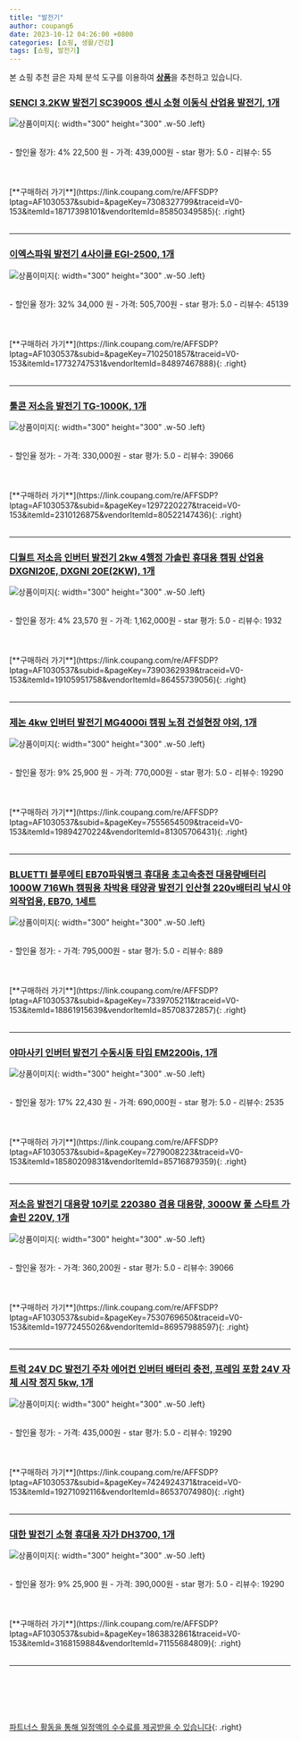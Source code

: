 ```yaml
---
title: "발전기"
author: coupang6
date: 2023-10-12 04:26:00 +0800
categories: [쇼핑, 생활/건강]
tags: [쇼핑, 발전기]
---
```


본 쇼핑 추천 글은 자체 분석 도구를 이용하여 [**상품**](https://link.coupang.com/a/bao1ui)을 추천하고 있습니다.

### [SENCI 3.2KW 발전기 SC3900S 센시 소형 이동식 산업용 발전기, 1개](https://link.coupang.com/re/AFFSDP?lptag=AF1030537&subid=&pageKey=7308327799&traceid=V0-153&itemId=18717398101&vendorItemId=85850349585)

![상품이미지](https://thumbnail7.coupangcdn.com/thumbnails/remote/230x230ex/image/vendor_inventory/06bc/cdf6297e4a68aa4abbc96b90975d7dd88a2f4fc6f9bf570b747b808c4974.jpg){: width="300" height="300" .w-50 .left}


<br>
- 할인율 정가: 4%  22,500   원
- 가격: 439,000원
- star 평가: 5.0
- 리뷰수: 55
<br>
<br>
<br>
<br>
[**구매하러 가기**](https://link.coupang.com/re/AFFSDP?lptag=AF1030537&subid=&pageKey=7308327799&traceid=V0-153&itemId=18717398101&vendorItemId=85850349585){: .right}
<br>
<br>

---

### [이엑스파워 발전기 4사이클 EGI-2500, 1개](https://link.coupang.com/re/AFFSDP?lptag=AF1030537&subid=&pageKey=7102501857&traceid=V0-153&itemId=17732747531&vendorItemId=84897467888)

![상품이미지](https://thumbnail6.coupangcdn.com/thumbnails/remote/230x230ex/image/rs_quotation_api/imxcsl54/d68b7e4ecccc4c3d8cdccca56157de14.jpg){: width="300" height="300" .w-50 .left}


<br>
- 할인율 정가: 32%  34,000   원
- 가격: 505,700원
- star 평가: 5.0
- 리뷰수: 45139
<br>
<br>
<br>
<br>
[**구매하러 가기**](https://link.coupang.com/re/AFFSDP?lptag=AF1030537&subid=&pageKey=7102501857&traceid=V0-153&itemId=17732747531&vendorItemId=84897467888){: .right}
<br>
<br>

---

### [툴콘 저소음 발전기 TG-1000K, 1개](https://link.coupang.com/re/AFFSDP?lptag=AF1030537&subid=&pageKey=1297220227&traceid=V0-153&itemId=2310126875&vendorItemId=80522147436)

![상품이미지](https://thumbnail6.coupangcdn.com/thumbnails/remote/230x230ex/image/vendor_inventory/93b6/e444b87bc54db2befad4afcdbcc3e98f9a972f3de4bce571d8ebcba89fc8.jpg){: width="300" height="300" .w-50 .left}


<br>
- 할인율 정가: 
- 가격: 330,000원
- star 평가: 5.0
- 리뷰수: 39066
<br>
<br>
<br>
<br>
[**구매하러 가기**](https://link.coupang.com/re/AFFSDP?lptag=AF1030537&subid=&pageKey=1297220227&traceid=V0-153&itemId=2310126875&vendorItemId=80522147436){: .right}
<br>
<br>

---

### [디월트 저소음 인버터 발전기 2kw 4행정 가솔린 휴대용 캠핑 산업용 DXGNI20E, DXGNI 20E(2KW), 1개](https://link.coupang.com/re/AFFSDP?lptag=AF1030537&subid=&pageKey=7390362939&traceid=V0-153&itemId=19105951758&vendorItemId=86455739056)

![상품이미지](https://thumbnail8.coupangcdn.com/thumbnails/remote/230x230ex/image/vendor_inventory/16b2/4be1702d7c3ef3a3c77d2245f1288575252dc44cb765693a0474d6622264.jpg){: width="300" height="300" .w-50 .left}


<br>
- 할인율 정가: 4%  23,570   원
- 가격: 1,162,000원
- star 평가: 5.0
- 리뷰수: 1932
<br>
<br>
<br>
<br>
[**구매하러 가기**](https://link.coupang.com/re/AFFSDP?lptag=AF1030537&subid=&pageKey=7390362939&traceid=V0-153&itemId=19105951758&vendorItemId=86455739056){: .right}
<br>
<br>

---

### [제논 4kw 인버터 발전기 MG4000i 캠핑 노점 건설현장 야외, 1개](https://link.coupang.com/re/AFFSDP?lptag=AF1030537&subid=&pageKey=7555654509&traceid=V0-153&itemId=19894270224&vendorItemId=81305706431)

![상품이미지](https://thumbnail8.coupangcdn.com/thumbnails/remote/230x230ex/image/vendor_inventory/48e7/08dfc11a43c54b49f8b85f53888e2372f83a1bde13fa0cfd381c35b55cea.jpeg){: width="300" height="300" .w-50 .left}


<br>
- 할인율 정가: 9%  25,900   원
- 가격: 770,000원
- star 평가: 5.0
- 리뷰수: 19290
<br>
<br>
<br>
<br>
[**구매하러 가기**](https://link.coupang.com/re/AFFSDP?lptag=AF1030537&subid=&pageKey=7555654509&traceid=V0-153&itemId=19894270224&vendorItemId=81305706431){: .right}
<br>
<br>

---

### [BLUETTI 블루에티 EB70파워뱅크 휴대용 초고속충전 대용량배터리 1000W 716Wh 캠핑용 차박용 태양광 발전기 인산철 220v배터리 낚시 야외작업용, EB70, 1세트](https://link.coupang.com/re/AFFSDP?lptag=AF1030537&subid=&pageKey=7339705211&traceid=V0-153&itemId=18861915639&vendorItemId=85708372857)

![상품이미지](https://thumbnail10.coupangcdn.com/thumbnails/remote/230x230ex/image/vendor_inventory/e3c7/9d94941d23a63f7cd32292d809e6e59984698fce5751ef9b70ef0112facd.jpg){: width="300" height="300" .w-50 .left}


<br>
- 할인율 정가: 
- 가격: 795,000원
- star 평가: 5.0
- 리뷰수: 889
<br>
<br>
<br>
<br>
[**구매하러 가기**](https://link.coupang.com/re/AFFSDP?lptag=AF1030537&subid=&pageKey=7339705211&traceid=V0-153&itemId=18861915639&vendorItemId=85708372857){: .right}
<br>
<br>

---

### [야마사키 인버터 발전기 수동시동 타입 EM2200is, 1개](https://link.coupang.com/re/AFFSDP?lptag=AF1030537&subid=&pageKey=7279008223&traceid=V0-153&itemId=18580209831&vendorItemId=85716879359)

![상품이미지](https://thumbnail6.coupangcdn.com/thumbnails/remote/230x230ex/image/retail/images/635924754377696-5a04496b-79e2-4a54-81ff-4904243a22af.jpg){: width="300" height="300" .w-50 .left}


<br>
- 할인율 정가: 17%  22,430   원
- 가격: 690,000원
- star 평가: 5.0
- 리뷰수: 2535
<br>
<br>
<br>
<br>
[**구매하러 가기**](https://link.coupang.com/re/AFFSDP?lptag=AF1030537&subid=&pageKey=7279008223&traceid=V0-153&itemId=18580209831&vendorItemId=85716879359){: .right}
<br>
<br>

---

### [저소음 발전기 대용량 10키로 220380 겸용 대용량, 3000W 풀 스타트 가솔린 220V, 1개](https://link.coupang.com/re/AFFSDP?lptag=AF1030537&subid=&pageKey=7530769650&traceid=V0-153&itemId=19772455026&vendorItemId=86957988597)

![상품이미지](https://thumbnail8.coupangcdn.com/thumbnails/remote/230x230ex/image/vendor_inventory/b364/7c016cce9936d9fd5574a22732fee79606563b0e7474a1dbf30bfc3c28cc.jpg){: width="300" height="300" .w-50 .left}


<br>
- 할인율 정가: 
- 가격: 360,200원
- star 평가: 5.0
- 리뷰수: 39066
<br>
<br>
<br>
<br>
[**구매하러 가기**](https://link.coupang.com/re/AFFSDP?lptag=AF1030537&subid=&pageKey=7530769650&traceid=V0-153&itemId=19772455026&vendorItemId=86957988597){: .right}
<br>
<br>

---

### [트럭 24V DC 발전기 주차 에어컨 인버터 배터리 충전, 프레임 포함 24V 자체 시작 정지 5kw, 1개](https://link.coupang.com/re/AFFSDP?lptag=AF1030537&subid=&pageKey=7424924371&traceid=V0-153&itemId=19271092116&vendorItemId=86537074980)

![상품이미지](https://thumbnail9.coupangcdn.com/thumbnails/remote/230x230ex/image/vendor_inventory/bb34/51778c5a9daa60ccaa8b0d4baf81916d1a0e0fe40c33a3ee2e16eb9d84a4.jpg){: width="300" height="300" .w-50 .left}


<br>
- 할인율 정가: 
- 가격: 435,000원
- star 평가: 5.0
- 리뷰수: 19290
<br>
<br>
<br>
<br>
[**구매하러 가기**](https://link.coupang.com/re/AFFSDP?lptag=AF1030537&subid=&pageKey=7424924371&traceid=V0-153&itemId=19271092116&vendorItemId=86537074980){: .right}
<br>
<br>

---

### [대한 발전기 소형 휴대용 자가 DH3700, 1개](https://link.coupang.com/re/AFFSDP?lptag=AF1030537&subid=&pageKey=1863832861&traceid=V0-153&itemId=3168159884&vendorItemId=71155684809)

![상품이미지](https://thumbnail10.coupangcdn.com/thumbnails/remote/230x230ex/image/vendor_inventory/532e/c052b6f073636997bc7287feea83e94ef896bd280bb807a2154e67dc8c60.jpg){: width="300" height="300" .w-50 .left}


<br>
- 할인율 정가: 9%  25,900   원
- 가격: 390,000원
- star 평가: 5.0
- 리뷰수: 19290
<br>
<br>
<br>
<br>
[**구매하러 가기**](https://link.coupang.com/re/AFFSDP?lptag=AF1030537&subid=&pageKey=1863832861&traceid=V0-153&itemId=3168159884&vendorItemId=71155684809){: .right}
<br>
<br>

---
<br><br><br><br><br> [파트너스 활동을 통해 일정액의 수수료를 제공받을 수 있습니다](https://link.coupang.com/a/bao1ui){: .right}